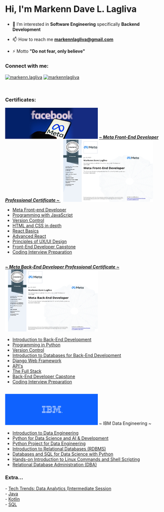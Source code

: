 <h1 align="left"> Hi, I'm Markenn Dave L. Lagliva</h1>
<h3 align="left"></h3>

- 🌱 I’m interested in **Software Engineering** specifically **Backend Development**

- 📫 How to reach me **markennlagliva@gmail.com**

- ⚡ Motto **"Do not fear, only believe"**

<h3 align="left">Connect with me:</h3>
<p align="left">

<a href="https://fb.com/markenn.lagliva" target="blank"><img align="center" src="https://raw.githubusercontent.com/rahuldkjain/github-profile-readme-generator/master/src/images/icons/Social/facebook.svg" alt="markenn.lagliva" height="30" width="40" /></a>
<a href="https://instagram.com/markennlagliva" target="blank"><img align="center" src="https://raw.githubusercontent.com/rahuldkjain/github-profile-readme-generator/master/src/images/icons/Social/instagram.svg" alt="markennlagliva" height="30" width="40" /></a>
</p>
<br>
<h3> Certificates: </h3>
<img src="https://github.com/markennlagliva/CS/blob/afa256a280fe7edf762dce2806ffc0dc7e2479b3/facebook-meta-header.jpg" alt="markennlagliva" height="100" width="300">
<i><strong><a href="https://coursera.org/share/3cd1303d41403a49ccb5b7127adf9bdf" >~ Meta Front-End Developer Professional Certificate ~ </a></strong></i>
 <img src="https://github.com/markennlagliva/CS/blob/ee196512060415e047a10aa9fb794ea3ce57783c/Meta%20Front-End%20Developer.jpg" height="200" width="300">
 
- <a href="https://coursera.org/share/b79ba831134bbef23c36768ca071b9d4">Meta Front-end Developer</a>
- <a href="https://coursera.org/share/e51a1003efbd0b7182aca531e7ebf6f0">Programming with JavaScript</a>
- <a href="https://coursera.org/share/9953c74eaeb424f9a3d65622b611e193">Version Control</a>
- <a href="https://coursera.org/share/46ad3a2bc364ae1507ce7fd49a348c1c">HTML and CSS in depth</a>
- <a href="https://coursera.org/share/4292a69ffca4738dfebf707a3e76d14b">React Basics</a>
- <a href="https://coursera.org/share/d7b1009ecdb3db7421f52ad7b197af74">Advanced React</a>
- <a href="https://coursera.org/share/6e2a0112bd2149d1c4c48dcc02c2ae08">Principles of UX/UI Design</a>
- <a href="https://coursera.org/share/f078196a51b3d2f08ddca236941c7b58">Front-End Developer Capstone</a>
- <a href="https://coursera.org/share/af4906e17cf23f58e29a5139e531edf4">Coding Interview Preparation</a>

 
 <br>
<i><strong><a href="https://coursera.org/share/5b61db5fac111b337c5b15b8840295d7"> ~ Meta Back-End Developer Professional Certificate ~ </a></strong></i>
  <img src="https://github.com/markennlagliva/CS/blob/ee196512060415e047a10aa9fb794ea3ce57783c/Meta%20Back-End%20Developer.jpg" height="200" width="300">
 
- <a href="https://coursera.org/share/b4ff097b392c09b08b9bb9a281040a45">Introduction to Back-End Development</a>
- <a href="https://coursera.org/share/4aec9828ff9490679d1deefc34a7c9c2">Programming in Python</a>
- <a href="https://coursera.org/share/9953c74eaeb424f9a3d65622b611e193">Version Control</a>
- <a href="https://coursera.org/share/5d9196334d1b494d977bfd1aa6043e0d">Introduction to Databases for Back-End Development</a>
- <a href="https://coursera.org/share/21f680ff6032611059a7465d71358721">Django Web Framework</a>
- <a href="https://coursera.org/share/0b41f76a95e598f32e4eb99c34ac5194">API's</a>
- <a href="https://coursera.org/share/5e67b3ce5aa22ac9b8c2c6af69b77b6b">The Full Stack</a>
- <a href="https://coursera.org/share/a48c40858714ed6d58722cfc56088a8e">Back-End Developer Capstone</a>
- <a href="https://coursera.org/share/af4906e17cf23f58e29a5139e531edf4">Coding Interview Preparation</a>

 
<br>
 
 <img src="https://github.com/markennlagliva/CS/blob/fa04a3abcd4025f0f66a3c6d724e98cc55600ad7/IBM%20Logo_Banner.jpg" alt="markennlagliva" height="100" width="300">
 ~ IBM Data Engineering ~ <br>
 
- <a href="https://coursera.org/share/79e679c06562d16d7e853be114e6b893">Introduction to Data Engineering</a>
- <a href="https://coursera.org/share/f20eadd1dae3030bf51c931727c022e4">Python for Data Science and AI & Development</a>
- <a href="https://coursera.org/share/40706772d7792632449df1956fb0cc19">Python Project for Data Engineering</a>
- <a href="https://coursera.org/share/1d512e1be3afdc04bcbab32b359a5bbc">Introduction to Relational Databases (RDBMS)</a>
- <a href="https://coursera.org/share/174d12672d414cd4aca607b3375175e4">Databases and SQL for Data Science with Python</a>
- <a href="https://coursera.org/share/0be8599778c309c20eeeab1bc414acc0">Hands-on Introduction to Linux Commands and Shell Scripting</a>
- <a href="https://coursera.org/share/c66026db93d486dd7e84bf27056e567e">Relational Database Administration (DBA)</a>
 
 <h3> Extra... </h3>
- <a href="https://drive.google.com/file/d/1_F2zCYRn9lBFS8ugNdR8PlzOJy3ifpgo/view">Tech Trends: Data Analytics (Intermediate Session </a> <br>
- <a href="https://drive.google.com/file/d/1MN6WkmfzLbJe4KfKTQLALGLUjq3kNwt1/view?usp=drive_link">Java</a> <br>
- <a href="https://drive.google.com/file/d/1lWnQu8mHKXnMopiKdt1UNTDuJYRo2Tyx/view?usp=drive_link">Kotlin</a> <br>
- <a href="https://drive.google.com/file/d/11B9mBL9TrgjZo7gSvfJhpwPjtGCEbwIM/view?usp=drive_link">SQL</a>
 
